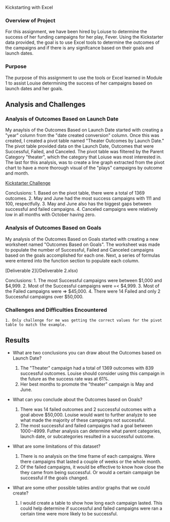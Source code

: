 Kickstarting with Excel

### Overview of Project
For this assignment, we have been hired by Loiuse to determine the success of her funding campaigns for her play, Fever. 
Using the Kickstarter data provided, the goal is to use Excel tools to determine the outcomes of the campaigns and if there is any signifcance based on their goals and launch dates. 

### Purpose
The purpose of this assignment to use the tools or Excel learned in Module 1 to assist Louise determining the success of her campaigns based on launch dates and her goals.

## Analysis and Challenges

### Analysis of Outcomes Based on Launch Date
My anaylsis of the Outcomes Based on Launch Date started with creating a "year" column from the "date created conversion" column. Once this was created, I created a pivot table named "Theater Outcomes by Launch Date." The pivot table provided data on the Launch Date, Outcomes that were Successful, Failed, and Canceled. The pivot table was filtered by the Parent Category "theater", which the category that Loiuse was most interested in. The last for this analysis, was to create a line graph extracted from the pivot chart to have a more thorough visual of the "plays" campaigns by outcome and month.

[Kickstarter Challenge](/Kickstarter_Challenge.xlsx)

 Conclusions:
	1. Based on the pivot table, there were a total of 1369 outcomes.
	2. May and June had the most success campaigns with 111 and 100, respectfully.
	3. May and June also has the biggest gaps between successful and failed campaigns.
	4. Canceled campaigns were relatively low in all months with October having zero.

### Analysis of Outcomes Based on Goals
My analysis of the Outcomes Based on Goals started with creating a new worksheet named "Outcomes Based on Goals". The worksheet was made to populate the number of Successful, Failed and Canceled campaigns based on the goals accomplished for each one. Next, a series of formulas were entered into the function section to populate each column. 

[Deliverable 2](/Deliverable 2.xlsx)

Conclusions:
	1. The most Successful campaigns were between $1,000 and $4,999.
	2. Most of the Successful campaigns were =< $4,999.
	3. Most of the Failed campaigns were => $45,000.
	4. There were 14 Failed and only 2 Successful campaigns over $50,000.

### Challenges and Difficulties Encountered
	1. Only challenge for me was getting the correct values for the pivot table to match the example.

## Results

- What are two conclusions you can draw about the Outcomes based on Launch Date?
	1. The "Theater" campaign had a total of 1369 outcomes with 839 successful outcomes. Louise should consider using this campaign in the future as the success rate was at 61%.
	2. Her best months to promote the "theater" campaign is May and June.

- What can you conclude about the Outcomes based on Goals?
	1. There was 14 failed outcomes and 2 successful outcomes with a goal above $50,000. Louise would want to further analyze to see what made the majority of these campaigns not successful.
	2. The most successful and failed campaigns had a goal between $1000-$4999. Futher analysis can determine what parent categories, launch date, or subcategories resulted in a successful outcome. 

- What are some limitations of this dataset?
	1. There is no analysis on the time frame of each campaigns. Were there campaigns that lasted a couple of weeks or the whole month.
	2. Of the failed campaigns, it would be effective to know how close the they came from being successful. Or would a certain campaign be successful if the goals changed.

- What are some other possible tables and/or graphs that we could create?
	1. I would create a table to show how long each campaign lasted. This could help determine if successful and failed campaigns were ran a certain time were more likely to be successful.